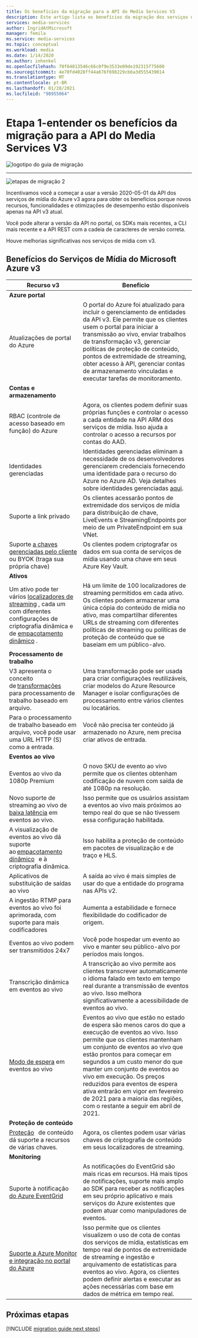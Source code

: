 ```yaml
---
title: Os benefícios da migração para a API do Media Services V3
description: Este artigo lista os benefícios da migração dos serviços de mídia v2 para v3.
services: media-services
author: IngridAtMicrosoft
manager: femila
ms.service: media-services
ms.topic: conceptual
ms.workload: media
ms.date: 1/14/2020
ms.author: inhenkel
ms.openlocfilehash: 70f64813546c66c0f9e3533e09de192315f75600
ms.sourcegitcommit: 4e70fd4028ff44a676f698229cb6a3d555439014
ms.translationtype: MT
ms.contentlocale: pt-BR
ms.lasthandoff: 01/28/2021
ms.locfileid: "98955064"
---
```

# <a name="step-1---understand-the-benefits-of-migrating-to-media-services-api-v3"></a>Etapa 1-entender os benefícios da migração para a API do Media Services V3

![logotipo do guia de migração](./media/migration-guide/azure-media-services-logo-migration-guide.svg)

<hr color="#5ea0ef" size="10">

![etapas de migração 2](./media/migration-guide/steps-1.svg)

Incentivamos você a começar a usar a versão 2020-05-01 da API dos serviços de mídia do Azure v3 agora para obter os benefícios porque novos recursos, funcionalidades e otimizações de desempenho estão disponíveis apenas na API v3 atual.

Você pode alterar a versão da API no portal, os SDKs mais recentes, a CLI mais recente e a API REST com a cadeia de caracteres de versão correta.

Houve melhorias significativas nos serviços de mídia com v3.  

## <a name="benefits-of-media-services-v3"></a>Benefícios do Serviços de Mídia do Microsoft Azure v3

| **Recurso v3** | **Benefício** |
| --- | --- |
| **Azure portal** | |
| Atualizações de portal do Azure | O portal do Azure foi atualizado para incluir o gerenciamento de entidades da API v3. Ele permite que os clientes usem o portal para iniciar a transmissão ao vivo, enviar trabalhos de transformação v3, gerenciar políticas de proteção de conteúdo, pontos de extremidade de streaming, obter acesso à API, gerenciar contas de armazenamento vinculadas e executar tarefas de monitoramento. |
| **Contas e armazenamento** | |
| RBAC (controle de acesso baseado em função) do Azure | Agora, os clientes podem definir suas próprias funções e controlar o acesso a cada entidade na API ARM dos serviços de mídia. Isso ajuda a controlar o acesso a recursos por contas do AAD. |
| Identidades gerenciadas | Identidades gerenciadas eliminam a necessidade de os desenvolvedores gerenciarem credenciais fornecendo uma identidade para o recurso do Azure no Azure AD. Veja detalhes sobre identidades gerenciadas [aqui](https://docs.microsoft.com/azure/active-directory/managed-identities-azure-resources/overview). |
| Suporte a link privado | Os clientes acessarão pontos de extremidade dos serviços de mídia para distribuição de chave, LiveEvents e StreamingEndpoints por meio de um PrivateEndpoint em sua VNet. |
| Suporte [a chaves gerenciadas pelo cliente](concept-use-customer-managed-keys-byok.md) ou BYOK (traga sua própria chave) | Os clientes podem criptografar os dados em sua conta de serviços de mídia usando uma chave em seus Azure Key Vault. |
| **Ativos** | |
| Um ativo pode ter vários [localizadores de streaming](streaming-locators-concept.md) , cada um com diferentes configurações de criptografia dinâmica e de [empacotamento dinâmico](dynamic-packaging-overview.md) . | Há um limite de 100 localizadores de streaming permitidos em cada ativo. Os clientes podem armazenar uma única cópia do conteúdo de mídia no ativo, mas compartilhar diferentes URLs de streaming com diferentes políticas de streaming ou políticas de proteção de conteúdo que se baseiam em um público-alvo.
| **Processamento de trabalho** ||
| V3 apresenta o conceito de [transformações](transforms-jobs-concept.md)   para processamento de trabalho baseado em arquivo. | Uma transformação pode ser usada para criar configurações reutilizáveis, criar modelos do Azure Resource Manager e isolar configurações de processamento entre vários clientes ou locatários. |
| Para o processamento de trabalho baseado em arquivo, você pode usar uma URL HTTP (S) como a entrada. | Você não precisa ter conteúdo já armazenado no Azure, nem precisa criar ativos de entrada. |
| **Eventos ao vivo** ||
| Eventos ao vivo da 1080p Premium | O novo SKU de evento ao vivo permite que os clientes obtenham codificação de nuvem com saída de até 1080p na resolução. |
| Novo suporte de streaming ao vivo de [baixa latência](live-event-latency.md) em eventos ao vivo. | Isso permite que os usuários assistam a eventos ao vivo mais próximos ao tempo real do que se não tivessem essa configuração habilitada. |
| A visualização de eventos ao vivo dá suporte ao [empacotamento dinâmico](dynamic-packaging-overview.md)   e à criptografia dinâmica. | Isso habilita a proteção de conteúdo em pacotes de visualização e de traço e HLS. |
| Aplicativos de substituição de saídas ao vivo | A saída ao vivo é mais simples de usar do que a entidade do programa nas APIs v2. |
| A ingestão RTMP para eventos ao vivo foi aprimorada, com suporte para mais codificadores | Aumenta a estabilidade e fornece flexibilidade do codificador de origem. |
| Eventos ao vivo podem ser transmitidos 24x7 | Você pode hospedar um evento ao vivo e manter seu público-alvo por períodos mais longos. |
| Transcrição dinâmica em eventos ao vivo | A transcrição ao vivo permite aos clientes transcrever automaticamente o idioma falado em texto em tempo real durante a transmissão de eventos ao vivo. Isso melhora significativamente a acessibilidade de eventos ao vivo. |
| [Modo de espera](live-events-outputs-concept.md#standby-mode) em eventos ao vivo | Eventos ao vivo que estão no estado de espera são menos caros do que a execução de eventos ao vivo. Isso permite que os clientes mantenham um conjunto de eventos ao vivo que estão prontos para começar em segundos a um custo menor do que manter um conjunto de eventos ao vivo em execução. Os preços reduzidos para eventos de espera ativa entrarão em vigor em fevereiro de 2021 para a maioria das regiões, com o restante a seguir em abril de 2021.
|**Proteção de conteúdo** ||
| [Proteção](content-key-policy-concept.md)   de conteúdo dá suporte a recursos de várias chaves. | Agora, os clientes podem usar várias chaves de criptografia de conteúdo em seus localizadores de streaming. |
| **Monitoring** | |
| Suporte à notificação [do Azure EventGrid](reacting-to-media-services-events.md) | As notificações do EventGrid são mais ricas em recursos. Há mais tipos de notificações, suporte mais amplo ao SDK para receber as notificações em seu próprio aplicativo e mais serviços do Azure existentes que podem atuar como manipuladores de eventos. |
| [Suporte a Azure Monitor e integração no portal do Azure](monitor-events-portal-how-to.md) | Isso permite que os clientes visualizem o uso de cota de contas dos serviços de mídia, estatísticas em tempo real de pontos de extremidade de streaming e ingestão e arquivamento de estatísticas para eventos ao vivo. Agora, os clientes podem definir alertas e executar as ações necessárias com base em dados de métrica em tempo real. |

## <a name="next-steps"></a>Próximas etapas

[!INCLUDE [migration guide next steps](./includes/migration-guide-next-steps.md)]
